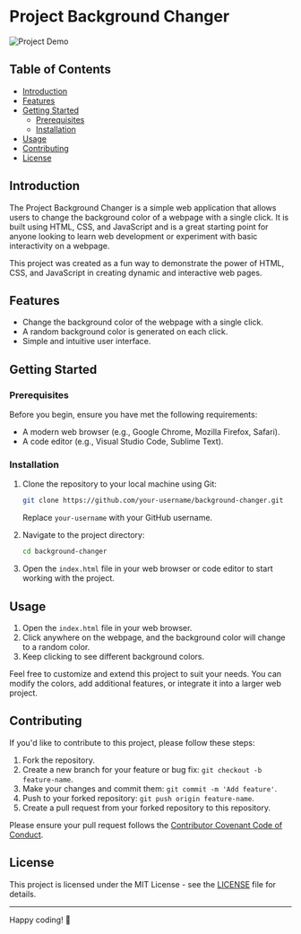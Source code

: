 # Project Background Changer

![Project Demo](demo.gif)

## Table of Contents
- [Introduction](#introduction)
- [Features](#features)
- [Getting Started](#getting-started)
  - [Prerequisites](#prerequisites)
  - [Installation](#installation)
- [Usage](#usage)
- [Contributing](#contributing)
- [License](#license)

## Introduction

The Project Background Changer is a simple web application that allows users to change the background color of a webpage with a single click. It is built using HTML, CSS, and JavaScript and is a great starting point for anyone looking to learn web development or experiment with basic interactivity on a webpage.

This project was created as a fun way to demonstrate the power of HTML, CSS, and JavaScript in creating dynamic and interactive web pages.

## Features

- Change the background color of the webpage with a single click.
- A random background color is generated on each click.
- Simple and intuitive user interface.

## Getting Started

### Prerequisites

Before you begin, ensure you have met the following requirements:

- A modern web browser (e.g., Google Chrome, Mozilla Firefox, Safari).
- A code editor (e.g., Visual Studio Code, Sublime Text).

### Installation

1. Clone the repository to your local machine using Git:

   ```bash
   git clone https://github.com/your-username/background-changer.git
   ```

   Replace `your-username` with your GitHub username.

2. Navigate to the project directory:

   ```bash
   cd background-changer
   ```

3. Open the `index.html` file in your web browser or code editor to start working with the project.

## Usage

1. Open the `index.html` file in your web browser.
2. Click anywhere on the webpage, and the background color will change to a random color.
3. Keep clicking to see different background colors.

Feel free to customize and extend this project to suit your needs. You can modify the colors, add additional features, or integrate it into a larger web project.

## Contributing

If you'd like to contribute to this project, please follow these steps:

1. Fork the repository.
2. Create a new branch for your feature or bug fix: `git checkout -b feature-name`.
3. Make your changes and commit them: `git commit -m 'Add feature'`.
4. Push to your forked repository: `git push origin feature-name`.
5. Create a pull request from your forked repository to this repository.

Please ensure your pull request follows the [Contributor Covenant Code of Conduct](CODE_OF_CONDUCT.md).

## License

This project is licensed under the MIT License - see the [LICENSE](LICENSE) file for details.

---

Happy coding! 🚀
